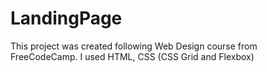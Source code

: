# LandingPage
This project was created following Web Design course from FreeCodeCamp. I used HTML, CSS (CSS Grid and Flexbox)
